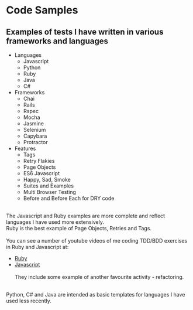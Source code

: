 # Code Samples

## Examples of tests I have written in various frameworks and languages

- Languages
  - Javascript
  - Python
  - Ruby
  - Java
  - C#
- Frameworks
  - Chai 
  - Rails
  - Rspec
  - Mocha
  - Jasmine 
  - Selenium
  - Capybara
  - Protractor 
 - Features
   - Tags
   - Retry Flakies
   - Page Objects
   - ES6 Javascript
   - Happy, Sad, Smoke
   - Suites and Examples
   - Multi Browser Testing  
   - Before and Before Each for DRY code
</br></br>

The Javascript and Ruby examples are more complete and reflect languages I have used more extensively.</br>
Ruby is the best example of Page Objects, Retries and Tags.</br>
</br>
You can see a number of youtube videos of me coding TDD/BDD exercises in Ruby and Javascript at:
- [Ruby](https://www.youtube.com/playlist?list=PLrVQWs0-8fJx0X6PMFQa0xbzKzS1_v8Vz)
- [Javascript](https://www.youtube.com/playlist?list=PLrVQWs0-8fJzP8Rf8CY4zLna6MquJIlSb)
</br></br> 
They include some example of another favourite activity - refactoring.<br>
<br/>
Python, C# and Java are intended as basic templates for languages I have used less recently.
